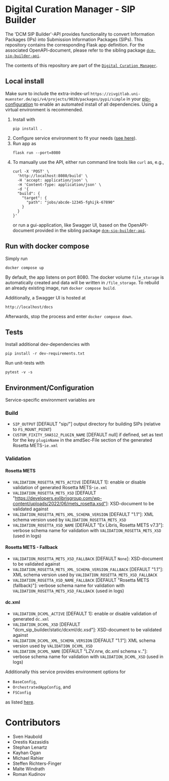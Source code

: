 # Digital Curation Manager - SIP Builder

The 'DCM SIP Builder'-API provides functionality to convert Information Packages (IPs) into Submission Information Packages (SIPs).
This repository contains the corresponding Flask app definition.
For the associated OpenAPI-document, please refer to the sibling package [`dcm-sip-builder-api`](https://github.com/lzv-nrw/dcm-sip-builder-api).

The contents of this repository are part of the [`Digital Curation Manager`](https://github.com/lzv-nrw/digital-curation-manager).

## Local install
Make sure to include the extra-index-url `https://zivgitlab.uni-muenster.de/api/v4/projects/9020/packages/pypi/simple` in your [pip-configuration](https://pip.pypa.io/en/stable/cli/pip_install/#finding-packages) to enable an automated install of all dependencies.
Using a virtual environment is recommended.

1. Install with
   ```
   pip install .
   ```
1. Configure service environment to fit your needs ([see here](#environmentconfiguration)).
1. Run app as
   ```
   flask run --port=8080
   ```
1. To manually use the API, either run command line tools like `curl` as, e.g.,
   ```
   curl -X 'POST' \
     'http://localhost:8080/build' \
     -H 'accept: application/json' \
     -H 'Content-Type: application/json' \
     -d '{
     "build": {
       "target": {
         "path": "jobs/abcde-12345-fghijk-67890"
       }
     }
   }'
   ```
   or run a gui-application, like Swagger UI, based on the OpenAPI-document provided in the sibling package [`dcm-sip-builder-api`](https://github.com/lzv-nrw/dcm-sip-builder-api).

## Run with docker compose
Simply run
```
docker compose up
```
By default, the app listens on port 8080.
The docker volume `file_storage` is automatically created and data will be written in `/file_storage`.
To rebuild an already existing image, run `docker compose build`.

Additionally, a Swagger UI is hosted at
```
http://localhost/docs
```

Afterwards, stop the process and enter `docker compose down`.

## Tests
Install additional dev-dependencies with
```
pip install -r dev-requirements.txt
```
Run unit-tests with
```
pytest -v -s
```

## Environment/Configuration
Service-specific environment variables are

### Build
* `SIP_OUTPUT` [DEFAULT "sip/"] output directory for building SIPs (relative to `FS_MOUNT_POINT`)
* `CUSTOM_FIXITY_SHA512_PLUGIN_NAME` [DEFAULT null] if defined, set
as text for the key `pluginName` in the amdSec-File section of the generated Rosetta METS-`ie.xml`

### Validation
#### Rosetta METS
* `VALIDATION_ROSETTA_METS_ACTIVE` [DEFAULT 1]: enable or disable validation of generated Rosetta METS-`ie.xml`
* `VALIDATION_ROSETTA_METS_XSD` [DEFAULT "https://developers.exlibrisgroup.com/wp-content/uploads/2022/06/mets_rosetta.xsd"]: XSD-document to be validated against
* `VALIDATION_ROSETTA_METS_XML_SCHEMA_VERSION` [DEFAULT "1.1"]: XML schema version used by `VALIDATION_ROSETTA_METS_XSD`
* `VALIDATION_ROSETTA_XSD_NAME` [DEFAULT "Ex Libris, Rosetta METS v7.3"]: verbose schema name for validation with `VALIDATION_ROSETTA_METS_XSD` (used in logs)
#### Rosetta METS - Fallback
* `VALIDATION_ROSETTA_METS_XSD_FALLBACK` [DEFAULT `None`]: XSD-document to be validated against
* `VALIDATION_ROSETTA_METS_XML_SCHEMA_VERSION_FALLBACK` [DEFAULT "1.1"]: XML schema version used by `VALIDATION_ROSETTA_METS_XSD_FALLBACK`
* `VALIDATION_ROSETTA_XSD_NAME_FALLBACK` [DEFAULT "Rosetta METS (fallback)"]: verbose schema name for validation with `VALIDATION_ROSETTA_METS_XSD_FALLBACK` (used in logs)
#### dc.xml
* `VALIDATION_DCXML_ACTIVE` [DEFAULT 1]: enable or disable validation of generated `dc.xml`
* `VALIDATION_DCXML_XSD` [DEFAULT "dcm_sip_builder/static/dcxml/dc.xsd"]: XSD-document to be validated against
* `VALIDATION_DCXML_XML_SCHEMA_VERSION` [DEFAULT "1.1"]: XML schema version used by `VALIDATION_DCXML_XSD`
* `VALIDATION_DCXML_NAME` [DEFAULT "LZV.nrw, dc.xml schema v.."]: verbose schema name for validation with `VALIDATION_DCXML_XSD` (used in logs)

Additionally this service provides environment options for
* `BaseConfig`,
* `OrchestratedAppConfig`, and
* `FSConfig`

as listed [here](https://github.com/lzv-nrw/dcm-common#app-configuration).

# Contributors
* Sven Haubold
* Orestis Kazasidis
* Stephan Lenartz
* Kayhan Ogan
* Michael Rahier
* Steffen Richters-Finger
* Malte Windrath
* Roman Kudinov